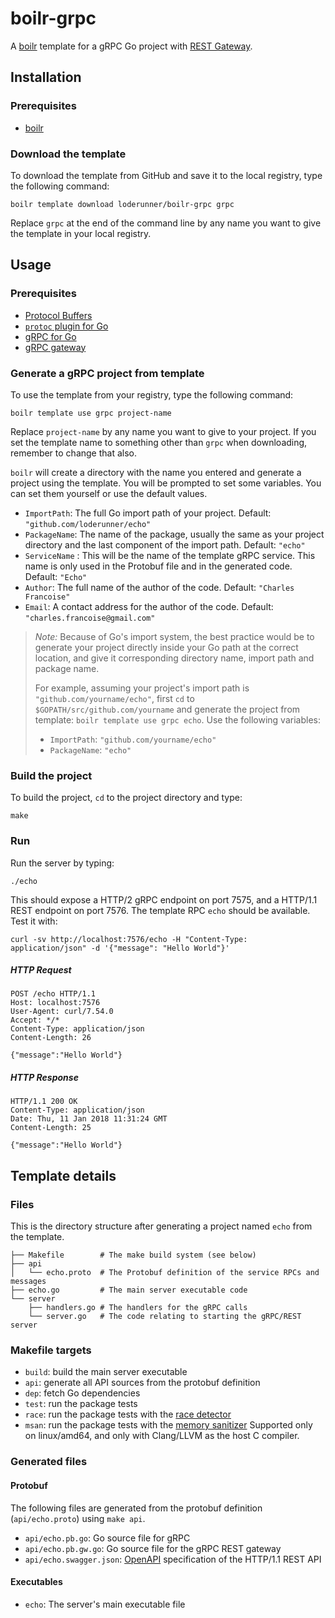 # boilr-grpc

A [boilr](https://github.com/tmrts/boilr) template for a gRPC Go project with [REST Gateway](https://github.com/grpc-ecosystem/grpc-gateway).

## Installation

### Prerequisites

* [boilr](https://github.com/tmrts/boilr)

### Download the template

To download the template from GitHub and save it to the local registry, type the following command:

```shell
boilr template download loderunner/boilr-grpc grpc
```

Replace `grpc` at the end of the command line by any name you want to give the template in your local registry.

## Usage

### Prerequisites

* [Protocol Buffers](https://developers.google.com/protocol-buffers/)
* [`protoc` plugin for Go](https://github.com/golang/protobuf)
* [gRPC for Go](https://grpc.io/docs/quickstart/go.html)
* [gRPC gateway](https://github.com/grpc-ecosystem/grpc-gateway)

### Generate a gRPC project from template

To use the template from your registry, type the following command:

```shell
boilr template use grpc project-name
```

Replace `project-name` by any name you want to give to your project. If you set the template name to something other than `grpc` when downloading, remember to change that also.

`boilr` will create a directory with the name you entered and generate a project using the template. You will be prompted to set some variables. You can set them yourself or use the default values.

* `ImportPath`: The full Go import path of your project. Default: `"github.com/loderunner/echo"`
* `PackageName`: The name of the package, usually the same as your project directory and the last component of the import path. Default: `"echo"`
* `ServiceName` : This will be the name of the template gRPC service. This name is only used in the Protobuf file and in the generated code. Default: `"Echo"`
* `Author`: The full name of the author of the code. Default: `"Charles Francoise"`
* `Email`: A contact address for the author of the code. Default: `"charles.francoise@gmail.com"`

> _Note:_ Because of Go's import system, the best practice would be to generate your project directly inside your Go path at the correct location, and give it corresponding directory name, import path and package name.
>
> For example, assuming your project's import path is `"github.com/yourname/echo"`, first `cd` to `$GOPATH/src/github.com/yourname` and generate the project from template: `boilr template use grpc echo`. Use the following variables:
>
> * `ImportPath`: `"github.com/yourname/echo"`
> * `PackageName`: `"echo"`

### Build the project

To build the project, `cd` to the project directory and type:

```shell
make
```

### Run

Run the server by typing:

```shell
./echo
```

This should expose a HTTP/2 gRPC endpoint on port 7575, and a HTTP/1.1 REST endpoint on port 7576. The template RPC `echo` should be available. Test it with:

```shell
curl -sv http://localhost:7576/echo -H "Content-Type: application/json" -d '{"message": "Hello World"}'
```

##### HTTP Request

```
POST /echo HTTP/1.1
Host: localhost:7576
User-Agent: curl/7.54.0
Accept: */*
Content-Type: application/json
Content-Length: 26

{"message":"Hello World"}
```

##### HTTP Response

```
HTTP/1.1 200 OK
Content-Type: application/json
Date: Thu, 11 Jan 2018 11:31:24 GMT
Content-Length: 25

{"message":"Hello World"}
```

## Template details

### Files

This is the directory structure after generating a project named `echo` from the template.

```
├── Makefile        # The make build system (see below)
├── api
│   └── echo.proto  # The Protobuf definition of the service RPCs and messages
├── echo.go         # The main server executable code
└── server
    ├── handlers.go # The handlers for the gRPC calls
    └── server.go   # The code relating to starting the gRPC/REST server
```

### Makefile targets

* `build`: build the main server executable
* `api`: generate all API sources from the protobuf definition
* `dep`: fetch Go dependencies
* `test`: run the package tests
* `race`: run the package tests with the [race detector](https://golang.org/doc/articles/race_detector.html)
* `msan`: run the package tests with the [memory sanitizer](https://golang.org/cmd/go/#hdr-Compile_packages_and_dependencies) Supported only on linux/amd64, and only with Clang/LLVM as the host C compiler.

### Generated files

#### Protobuf

The following files are generated from the protobuf definition (`api/echo.proto`) using `make api`.

* `api/echo.pb.go`: Go source file for gRPC
* `api/echo.pb.gw.go`: Go source file for the gRPC REST gateway
* `api/echo.swagger.json`: [OpenAPI](https://github.com/OAI/OpenAPI-Specification) specification of the HTTP/1.1 REST API

#### Executables

* `echo`: The server's main executable file